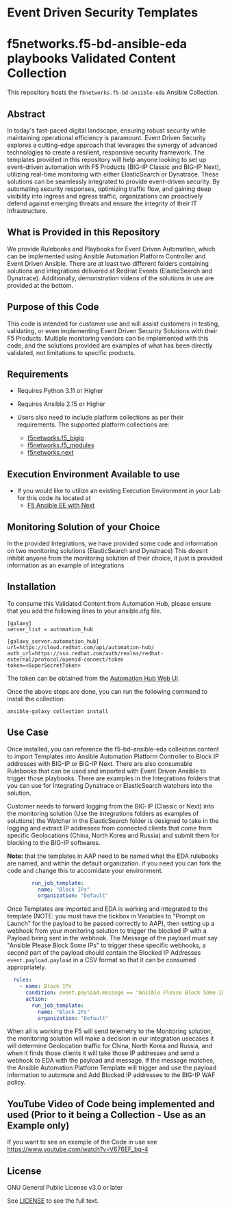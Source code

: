 # Event Driven Security Templates

# f5networks.f5-bd-ansible-eda playbooks Validated Content Collection
This repository hosts the `f5networks.f5-bd-ansible-eda` Ansible Collection.

## Abstract
In today's fast-paced digital landscape, ensuring robust security while maintaining operational efficiency is paramount. Event Driven Security explores a cutting-edge approach that leverages the synergy of advanced technologies to create a resilient, responsive security framework. The templates provided in this repository will help anyone looking to set up event-driven automation with F5 Products (BIG-IP Classic and BIG-IP Next), utilizing real-time monitoring with either ElasticSearch or Dynatrace. These solutions can be seamlessly integrated to provide event-driven security. By automating security responses, optimizing traffic flow, and gaining deep visibility into ingress and egress traffic, organizations can proactively defend against emerging threats and ensure the integrity of their IT infrastructure.

## What is Provided in this Repository
We provide Rulebooks and Playbooks for Event Driven Automation, which can be implemented using Ansible Automation Platform Controller and Event Driven Ansible. There are at least two different folders containing solutions and integrations delivered at RedHat Events (ElasticSearch and Dynatrace). Additionally, demonstration videos of the solutions in use are provided at the bottom.

## Purpose of this Code
This code is intended for customer use and will assist customers in testing, validating, or even implementing Event Driven Security Solutions with their F5 Products. Multiple monitoring vendors can be implemented with this code, and the solutions provided are examples of what has been directly validated, not limitations to specific products.

## Requirements
- Requires Python 3.11 or Higher

- Requires Ansible 2.15 or Higher

- Users also need to include platform collections as per their requirements. The supported platform collections are:
  - [f5networks.f5_bigip](https://github.com/F5Networks/f5-ansible-bigip)
  - [f5networks.f5_modules](https://github.com/F5Networks/f5-ansible)
  - [f5networks.next](https://github.com/F5Networks/f5-ansible-next)

## Execution Environment Available to use
- If you would like to utilize an existing Execution Environment in your Lab for this code its located at 
  - [F5 Ansible EE with Next](https://quay.io/repository/f5_business_development/f5_next_ee_test)

## Monitoring Solution of your Choice

In the provided Integrations, we have provided some code and information on two monitoring solutions (ElasticSearch and Dynatrace) This doesnt inhibit anyone from the monitoring solution of their choice, it just is provided information as an example of integrations

## Installation

To consume this Validated Content from Automation Hub, please ensure that you add the following lines to your ansible.cfg file.

```
[galaxy]
server_list = automation_hub

[galaxy_server.automation_hub]
url=https://cloud.redhat.com/api/automation-hub/
auth_url=https://sso.redhat.com/auth/realms/redhat-external/protocol/openid-connect/token
token=<SuperSecretToken>
```
The token can be obtained from the [Automation Hub Web UI](https://console.redhat.com/ansible/automation-hub/token).

Once the above steps are done, you can run the following command to install the collection.

```
ansible-galaxy collection install 
```

## Use Case

Once installed, you can reference the f5-bd-ansible-eda collection content to import Templates into Ansible Automation Platform Controller to Block IP addresses with BIG-IP or BIG-IP Next.   There are also consumable Rulebooks that can be used and imported with Event Driven Ansible to trigger those playbooks.  There are examples in the Integrations folders that you can use for Integrating Dynatrace or ElasticSearch watchers into the solution.  

Customer needs to forward logging from the BIG-IP (Classic or Next) into the monitoring solution (Use the integrations folders as examples of solutions) the Watcher in the ElasticSearch folder is designed to take in the logging and extract IP addresses from connected clients that come from specific Geolocations (China, North Korea and Russia) and submit them for blocking to the BIG-IP softwares. 

**Note:** that the templates in AAP need to be named what the EDA rulebooks are named, and within the default organization.  if you need you can fork the code and change this to accomidate your environment.  

```yaml
        run_job_template:
          name: "Block IPs"
          organization: "Default"
```

Once Templates are imported and EDA is working and integrated to the template (NOTE: you must have the tickbox in Variables to "Prompt on Launch" for the payload to be passed correctly to AAP), then setting up a webhook from your monitoring solution to trigger the blocked IP with a Payload being sent in the webhook. The Message of the payload must say "Ansible Please Block Some IPs" to trigger these specific webhooks, a second part of the payload should contain the Blocked IP Addresses `event.payload.payload` in a CSV format so that it can be consumed appropriately.

```yaml
  rules:
    - name: Block IPs
      condition: event.payload.message == "Ansible Please Block Some IPs"
      action:
        run_job_template:
          name: "Block IPs"
          organization: "Default"
```

When all is working the F5 will send telemetry to the Monitoring solution, the monitoring solution will make a decision in our integration usecases it will determine Geolocation traffic for China, North Korea and Russia, and when it finds those clients it will take those IP addresses and send a webhook to EDA with the payload and message.  If the message matches, the Ansible Automation Platform Template will trigger and use the payload information to automate and Add Blocked IP addresses to the BIG-IP WAF policy.

## YouTube Video of Code being implemented and used (Prior to it being a Collection - Use as an Example only)
If you want to see an example of the Code in use see https://www.youtube.com/watch?v=V676EF_bq-4

## License

GNU General Public License v3.0 or later

See [LICENSE](https://github.com/f5devcentral/f5-bd-ansible-eda/blob/main/LICENSE) to see the full text.
